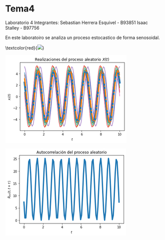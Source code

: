 # Tema4
Laboratorio 4
Integrantes: 
Sebastian Herrera Esquivel - B93851
Isaac Stalley - B97756

En este laboratoiro se analiza un proceso estocastico de forma senosoidal.

\textcolor{red}{<img src="https://render.githubusercontent.com/render/math?math=e^{i \pi} = -1">}



![x(t)](x(t).png)

![Rxx(t, t + tau)](Rxx.png)
